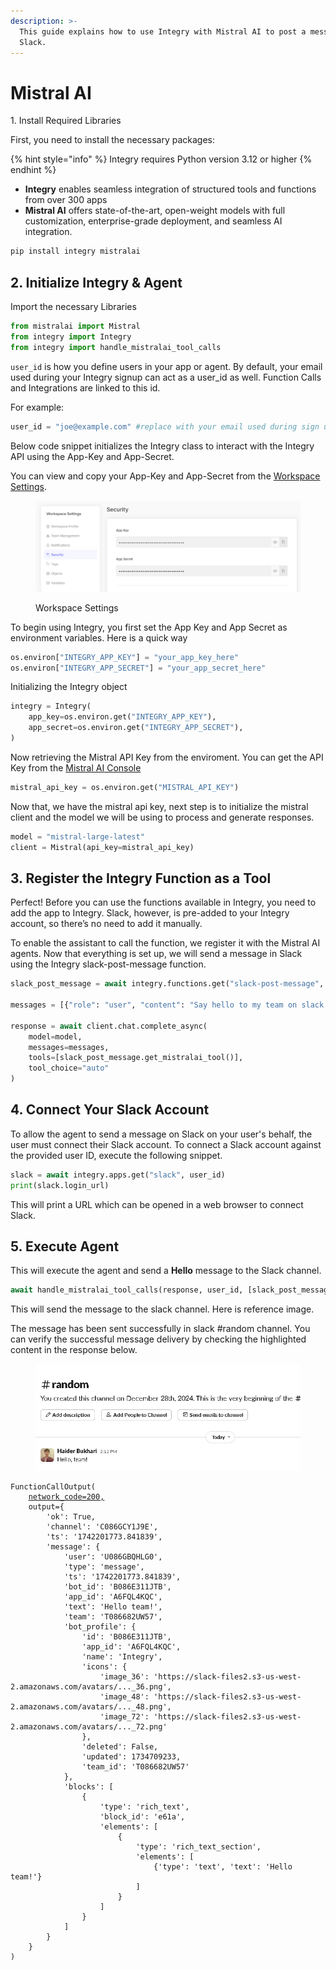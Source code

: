```yaml
---
description: >-
  This guide explains how to use Integry with Mistral AI to post a message on
  Slack.
---
```


# Mistral AI

1\. Install Required Libraries

First, you need to install the necessary packages:

{% hint style="info" %}
Integry requires Python version 3.12 or higher
{% endhint %}

* **Integry** enables seamless integration of structured tools and functions from over 300 apps
* **Mistral AI** offers state-of-the-art, open-weight models with full customization, enterprise-grade deployment, and seamless AI integration.

```python
pip install integry mistralai
```

## 2. Initialize Integry & Agent

Import the necessary Libraries

```python
from mistralai import Mistral
from integry import Integry
from integry import handle_mistralai_tool_calls
```

`user_id` is how you define users in your app or agent. By default, your email used during your Integry signup can act as a user\_id as well. Function Calls and Integrations are linked to this id.

For example:

```python
user_id = "joe@example.com" #replace with your email used during sign up
```

Below code snippet initializes the Integry class to interact with the Integry API using the App-Key and App-Secret.

You can view and copy your App-Key and App-Secret from the [Workspace Settings](https://app.integry.io/platform/workspace/security/).

<figure><img src="../../.gitbook/assets/image (6).png" alt=""><figcaption><p>Workspace Settings</p></figcaption></figure>

To begin using Integry, you first set the App Key and App Secret as environment variables. Here is a quick way

```python
os.environ["INTEGRY_APP_KEY"] = "your_app_key_here"
os.environ["INTEGRY_APP_SECRET"] = "your_app_secret_here"
```

Initializing the Integry object

```python
integry = Integry(
    app_key=os.environ.get("INTEGRY_APP_KEY"),
    app_secret=os.environ.get("INTEGRY_APP_SECRET"),
)
```

Now retrieving the Mistral API Key from the enviroment. You can get the API Key from the [Mistral AI Console](https://console.mistral.ai/api-keys/)

```python
mistral_api_key = os.environ.get("MISTRAL_API_KEY")
```

Now that, we have the mistral api key, next step is to initialize the mistral client and the model we will be using to process and generate responses.&#x20;

```python
model = "mistral-large-latest"
client = Mistral(api_key=mistral_api_key)
```

## 3. Register the Integry Function as a Tool

Perfect! Before you can use the functions available in Integry, you need to add the app to Integry. Slack, however, is pre-added to your Integry account, so there’s no need to add it manually.

To enable the assistant to call the function, we register it with the Mistral AI agents. Now that everything is set up, we will send a message in Slack using the Integry slack-post-message function.

```python
slack_post_message = await integry.functions.get("slack-post-message", user_id)

messages = [{"role": "user", "content": "Say hello to my team on slack."}]

response = await client.chat.complete_async(
    model=model,
    messages=messages,
    tools=[slack_post_message.get_mistralai_tool()],
    tool_choice="auto"
)
```

## 4. **Connect Your Slack Account**

To allow the agent to send a message on Slack on your user's behalf, the user must connect their Slack account. To connect a Slack account against the provided user ID, execute the following snippet.

```python
slack = await integry.apps.get("slack", user_id)
print(slack.login_url)
```

This will print a URL which can be opened in a web browser to connect Slack.

## 5. Execute Agent

This will execute the agent and send a **Hello** message to the Slack channel.

```python
await handle_mistralai_tool_calls(response, user_id, [slack_post_message])
```

This will send the message to the slack channel. Here is reference image.

The message has been sent successfully in slack #random channel. You can verify the successful message delivery by checking the highlighted content in the response below.

<figure><img src="../../.gitbook/assets/image (93).png" alt=""><figcaption></figcaption></figure>

<pre class="language-python" data-overflow="wrap" data-full-width="true"><code class="lang-python">FunctionCallOutput(
    <a data-footnote-ref href="#user-content-fn-1">network_code=200,</a>
    output={
        'ok': True,
        'channel': 'C086GCY1J9E',
        'ts': '1742201773.841839',
        'message': {
            'user': 'U086GBQHLG0',
            'type': 'message',
            'ts': '1742201773.841839',
            'bot_id': 'B086E311JTB',
            'app_id': 'A6FQL4KQC',
            'text': 'Hello team!',
            'team': 'T086682UW57',
            'bot_profile': {
                'id': 'B086E311JTB',
                'app_id': 'A6FQL4KQC',
                'name': 'Integry',
                'icons': {
                    'image_36': 'https://slack-files2.s3-us-west-2.amazonaws.com/avatars/..._36.png',
                    'image_48': 'https://slack-files2.s3-us-west-2.amazonaws.com/avatars/..._48.png',
                    'image_72': 'https://slack-files2.s3-us-west-2.amazonaws.com/avatars/..._72.png'
                },
                'deleted': False,
                'updated': 1734709233,
                'team_id': 'T086682UW57'
            },
            'blocks': [
                {
                    'type': 'rich_text',
                    'block_id': 'e61a',
                    'elements': [
                        {
                            'type': 'rich_text_section',
                            'elements': [
                                {'type': 'text', 'text': 'Hello team!'}
                            ]
                        }
                    ]
                }
            ]
        }
    }
)

</code></pre>

[^1]: This success response show's that message has been sent successfully in slack channel.
